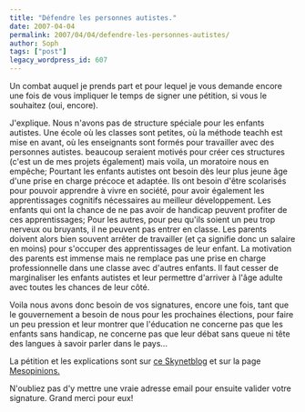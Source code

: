```yaml
---
title: "Défendre les personnes autistes."
date: 2007-04-04
permalink: 2007/04/04/defendre-les-personnes-autistes/
author: Soph
tags: ["post"]
legacy_wordpress_id: 607
---
```


Un combat auquel je prends part et pour lequel je vous demande encore une fois de vous impliquer le temps de signer une pétition, si vous le souhaitez (oui, encore).

J'explique. Nous n'avons pas de structure spéciale pour les enfants autistes. Une école où les classes sont petites, où la méthode teachh est mise en avant, où les enseignants sont formés pour travailler avec des personnes autistes. beaucoup seraient motivés pour créer ces structures (c'est un de mes projets également) mais voila, un moratoire nous en empêche; Pourtant les enfants autistes ont besoin dès leur plus jeune âge d'une prise en charge précoce et adaptée. Ils ont besoin d'être scolarisés pour pouvoir apprendre à vivre en société, pour avoir également les apprentissages cognitifs nécessaires au meilleur développement. Les enfants qui ont la chance de ne pas avoir de handicap peuvent profiter de ces apprentissages; Pour les autres, pour peu qu'ils soient un peu trop nerveux ou bruyants, il ne peuvent pas entrer en classe. Les parents doivent alors bien souvent arrêter de travailler (et ça signifie donc un salaire en moins) pour s'occuper des apprentissages de leur enfant. La motivation des parents est immense mais ne remplace pas une prise en charge professionnelle dans une classe avec d'autres enfants. Il faut cesser de marginaliser les enfants autistes et leur permettre d'arriver à l'âge adulte avec toutes les chances de leur côté.

<!-- excerpt -->

Voila nous avons donc besoin de vos signatures, encore une fois, tant que le gouvernement a besoin de nous pour les prochaines élections, pour faire un peu pression et leur montrer que l'éducation ne concerne pas que les enfants sans handicap, ne concerne pas que leur débat sans queue ni tête des langues à savoir parler dans le pays...

La pétition et les explications sont sur [ce Skynetblog](http://autisite.skynetblog.be/) et sur la page [Mesopinions.](http://www.mesopinions.com/Aidez-nos-enfants-autistes-----petition-petitions-ca53f8a64d148130c9b4948d92a615d2.html)

N'oubliez pas d'y mettre une vraie adresse email pour ensuite valider votre signature.  Grand merci pour eux!
